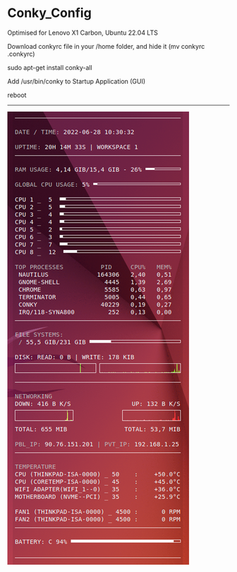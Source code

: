# Conky_Config
Optimised for Lenovo X1 Carbon, Ubuntu 22.04 LTS

Download conkyrc file in your /home folder, and hide it (mv conkyrc .conkyrc)

sudo apt-get install conky-all

Add /usr/bin/conky to Startup Application (GUI)

reboot

-----------------------------------------------------------------------

![alt text](https://github.com/hugo-pcq/Conky_Config/blob/main/conky_config.png)
